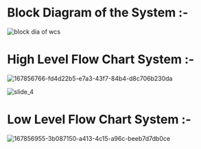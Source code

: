 # Block Diagram of the System :-

![block dia of wcs](https://user-images.githubusercontent.com/101514346/168239771-c7535cd6-dcd9-410b-ae53-8bf7fd93152b.jpg)


# High Level Flow Chart System :-

![167856766-fd4d22b5-e7a3-43f7-84b4-d8c706b230da](https://user-images.githubusercontent.com/101514346/168240376-5c34a985-71c9-4ee3-94a0-6e8794d4df7c.jpg)

![slide_4](https://user-images.githubusercontent.com/101514346/168241060-b4c6e0f7-3365-47fa-a762-b6156d355b8f.jpg)



# Low Level Flow Chart System :-

![167856955-3b087150-a413-4c15-a96c-beeb7d7db0ce](https://user-images.githubusercontent.com/101514346/168241627-8fa72580-e394-4734-ad5a-c94f58318990.jpg)

